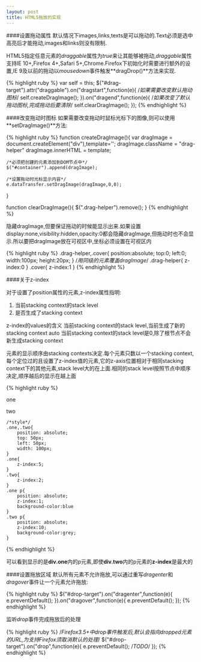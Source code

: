 ```yaml
---
layout: post
title: HTML5拖放的实现
---
```

####设置拖动属性
默认情况下images,links,texts是可以拖动的.Text必须是选中高亮后才能拖动,images和links则没有限制.

HTML5指定任意元素的*draggable*属性为*true*来让其能够被拖动,*draggable*属性支持IE 10+,Firefox 4+,Safari 5+,Chrome.Firefox下初始化时需要进行额外的设置,IE 9及以前的拖动以*mousedown*事件触发**dragDrop()**方法来实现.

{% highlight ruby %}
var self = this;
$("#drag-target").attr("draggable").on("dragstart",function(e){
	/*如果需要改变默认拖动图标*/
	self.createDragImage();
}).on("dragend",function(e){
		/*如果改变了默认拖动图标,完成拖动后要清除*/
		self.clearDragImage();
	});
{% endhighlight %}

####改变拖动时图标
如果需要改变拖动时鼠标光标下的图像,则可以使用**setDragImage()**方法:

{% highlight ruby %}
function createDragImage(){
	var dragImage = document.createElement("div"),template='<img src="" />';
	dragImage.className = "drag-helper"
	dragImage.innerHTML = template;

	/*必须把创建的元素添加到DOM节点中*/
	$("#container").append(dragImage);
	
	/*设置拖动时光标显示内容*/
	e.dataTransfer.setDragImage(dragImage,0,0);
}

function clearDragImage(){
	$(".drag-helper").remove();
}
{% endhighlight %}

隐藏dragImage,但要保证拖动的时候能显示出来.如果设置display:none,visibility:hidden,opacity:0都会隐藏dragImage,但拖动时也不会显示.所以要把dragImage放在可视区中,坐标必须设置在可视区内

{% highlight ruby %}
.drag-helper,.cover{
	position:absolute;
	top:0;
	left:0;
	width:100px;
	height:20px;
}
/*用同级的元素覆盖dragImage*/
.drag-helper{
	z-index:0
}
.cover{
	z-index:1
}
{% endhighlight %}

####关于z-index

对于设置了position属性的元素,z-index属性指明:

1. 当前stacking context的stack level
2. 是否生成了stacking context

z-index的values的含义
<integer>    当前stacking context的stack level,当前生成了新的stacking context
auto         当前stacking context的stack level是0,除了根节点不会新生成stacking context

元素的显示顺序由stacking contexts决定.每个元素只数以一个stacking context,每个定位过的且设置了z-index值的元素,它的z-axis位置相对于相同stacking context下的其他元素,stack level大的在上面.相同的stack level按照节点中顺序决定,顺序越后的显示在越上面

{% highlight ruby %}
    <div class="one">
        <p>one</p>
    </div>
    <div class="two">
        <p>two</p>
    </div>
	
	/*style*/
	.one,.two{
		position: absolute;
        top: 50px;
        left: 50px;
        width: 100px;
	}
	.one{
		z-index:5;
	}
	.two{
		z-index:2;
	}
	.one p{
		position: absolute;
		z-index:1;
		background-color:blue
	}
	.two p{
		position: absolute;
		z-index:10;
		background-color:grey;
	}
{% endhighlight %}

可以看到显示的是**div.one**内的p元素,即使**div.two**内的p元素的**z-index**是最大的

####设置拖放区域
默认所有元素不允许拖放,可以通过重写*dragenter*和*dragover*事件让一个元素允许拖放:

{% highlight ruby %}
$("#drop-target").on("dragenter",function(e){
	e.preventDefault();
}).on("dragover",function(e){
		e.preventDefault();
	});
{% endhighlight %}

监听*drop*事件完成拖放后的处理

{% highlight ruby %}
/*Firefox3.5+中drop事件触发后,默认会指向dropped元素的URL,为支持Firefox须取消默认的处理*/
$("#drop-target").on("drop",function(e){
	e.preventDefault();
	/*TODO*/
});
{% endhighlight %}
